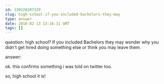```yaml
---
id: 139228207329
slug: high-school-if-you-included-bachelors-they-may
type: answer
date: 2016-02-13 13:16:11 GMT
tags: []
---
```

question: high school? If you included Bachelors they may wonder why you didn't get hired doing something else or think you may leave them.

answer: <p>ok. this confirms something i was told on twitter too.</p><p>so, high school it is!</p>